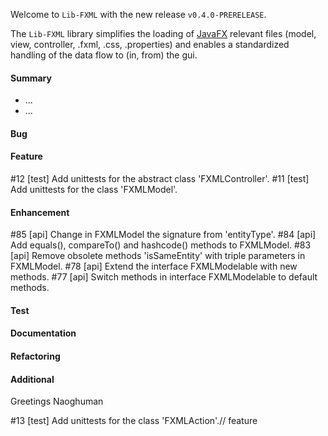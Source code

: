 Welcome to `Lib-FXML` with the new release `v0.4.0-PRERELEASE`.

The `Lib-FXML` library simplifies the loading of [JavaFX] relevant files (model, 
view, controller, .fxml, .css, .properties) and enables a standardized handling 
of the data flow to (in, from) the gui.



#### Summary
* ...
* ...



#### Bug



#### Feature
#12 [test] Add unittests for the abstract class 'FXMLController'.
#11 [test] Add unittests for the class 'FXMLModel'.



#### Enhancement
#85 [api] Change in FXMLModel the signature from 'entityType'.
#84 [api] Add equals(), compareTo() and hashcode() methods to FXMLModel.
#83 [api] Remove obsolete methods 'isSameEntity' with triple parameters in FXMLModel.
#78 [api] Extend the interface FXMLModelable with new methods.
#77 [api] Switch methods in interface FXMLModelable to default methods.



#### Test



#### Documentation



#### Refactoring



#### Additional



Greetings
Naoghuman



[//]: # (Issues which will be integrated in this release)
#13 [test] Add unittests for the class 'FXMLAction'.// feature



[//]: # (Links)
[JavaFX]:http://docs.oracle.com/javase/8/javase-clienttechnologies.htm
